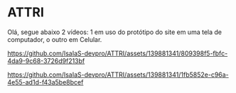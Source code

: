 # ATTRI

Olá, segue abaixo 2 vídeos: 1 em uso do protótipo do site em uma tela de computador, o outro em Celular.



https://github.com/IsaIaS-devpro/ATTRI/assets/139881341/809398f5-fbfc-4da9-9c68-3726d9f213bf



https://github.com/IsaIaS-devpro/ATTRI/assets/139881341/1fb5852e-c96a-4e55-ad1d-f43a5be8bcef

